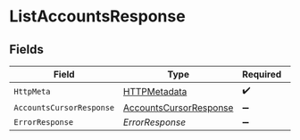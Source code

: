 # ListAccountsResponse


## Fields

| Field                                                                       | Type                                                                        | Required                                                                    | Description                                                                 |
| --------------------------------------------------------------------------- | --------------------------------------------------------------------------- | --------------------------------------------------------------------------- | --------------------------------------------------------------------------- |
| `HttpMeta`                                                                  | [HTTPMetadata](../../Models/Components/HTTPMetadata.md)                     | :heavy_check_mark:                                                          | N/A                                                                         |
| `AccountsCursorResponse`                                                    | [AccountsCursorResponse](../../Models/Components/AccountsCursorResponse.md) | :heavy_minus_sign:                                                          | OK                                                                          |
| `ErrorResponse`                                                             | *ErrorResponse*                                                             | :heavy_minus_sign:                                                          | Not found                                                                   |